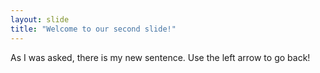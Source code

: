 ```yaml
---
layout: slide
title: "Welcome to our second slide!"
---
```

As I was asked, there is my new sentence.
Use the left arrow to go back!
